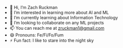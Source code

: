 - 👋 Hi, I’m Zach Ruckman
- 👀 I’m interested in learning more about AI and ML
- 🌱 I’m currently learning about Information Technology
- 💞️ I’m looking to collaborate on any ML projects
- 📫 You can reach me at zruckman1@gmail.com
- 😄 Pronouns: Fe/Fi/Fo/Fum
- ⚡ Fun fact: I like to stare into the night sky

<!---
Zruckman/Zruckman is a ✨ special ✨ repository because its `README.md` (this file) appears on your GitHub profile.
You can click the Preview link to take a look at your changes.
--->
